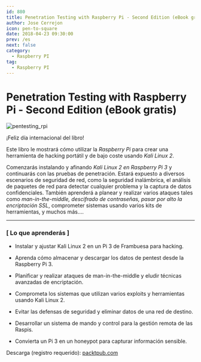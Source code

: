 ```yaml
---
id: 880
title: Penetration Testing with Raspberry Pi - Second Edition (eBook gratis)
author: Jose Cerrejon
icon: pen-to-square
date: 2018-04-23 09:30:00
prev: /es
next: false
category:
  - Raspberry PI
tag:
  - Raspberry PI
---
```


# Penetration Testing with Raspberry Pi - Second Edition (eBook gratis)

![pentesting_rpi](/images/2018/04/pentesting_rpi.png)

¡Feliz día internacional del libro!

Este libro le mostrará cómo utilizar la *Raspberry Pi* para crear una herramienta de hacking portátil y de bajo coste usando *Kali Linux 2*.

Comenzarás instalando y afinando *Kali Linux 2 en Raspberry Pi 3* y continuarás con las pruebas de penetración. Estará expuesto a diversos escenarios de seguridad de red, como la seguridad inalámbrica, el análisis de paquetes de red para detectar cualquier problema y la captura de datos confidenciales. También aprenderá a planear y realizar varios ataques tales como *man-in-the-middle, descifrado de contraseñas, pasar por alto la encriptación SSL*, comprometer sistemas usando varios kits de herramientas, y muchos más....

- - -
###  [ Lo que aprenderás ]

* Instalar y ajustar Kali Linux 2 en un Pi 3 de Frambuesa para hacking.

* Aprenda cómo almacenar y descargar los datos de pentest desde la Raspberry Pi 3.

* Planificar y realizar ataques de man-in-the-middle y eludir técnicas avanzadas de encriptación.

* Comprometa los sistemas que utilizan varios exploits y herramientas usando Kali Linux 2.

* Evitar las defensas de seguridad y eliminar datos de una red de destino.

* Desarrollar un sistema de mando y control para la gestión remota de las Raspis.

* Convierta un Pi 3 en un honeypot para capturar información sensible.

Descarga (registro requerido): [packtpub.com](https://www.packtpub.com/packt/offers/free-learning)